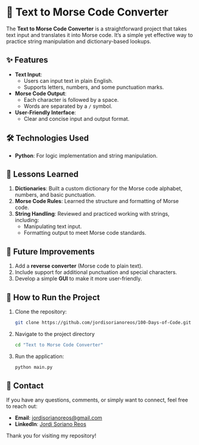 # 🔡 Text to Morse Code Converter

The **Text to Morse Code Converter** is a straightforward project that takes text input and translates it into Morse code. It’s a simple yet effective way to practice string manipulation and dictionary-based lookups.

## ✨ Features

- **Text Input**:
  - Users can input text in plain English.
  - Supports letters, numbers, and some punctuation marks.
- **Morse Code Output**:
  - Each character is followed by a space.
  - Words are separated by a `/` symbol.
- **User-Friendly Interface**:
  - Clear and concise input and output format.

## 🛠️ Technologies Used
- **Python**: For logic implementation and string manipulation.

## 🚀 Lessons Learned
1. **Dictionaries**: Built a custom dictionary for the Morse code alphabet, numbers, and basic punctuation.
2. **Morse Code Rules**: Learned the structure and formatting of Morse code.
3. **String Handling**: Reviewed and practiced working with strings, including:
   - Manipulating text input.
   - Formatting output to meet Morse code standards.

## 📝 Future Improvements
1. Add a **reverse converter** (Morse code to plain text).
2. Include support for additional punctuation and special characters.
3. Develop a simple **GUI** to make it more user-friendly.

## 📂 How to Run the Project
1. Clone the repository:
   ```bash
   git clone https://github.com/jordisorianoreos/100-Days-of-Code.git
   ```
2. Navigate to the project directory
   ```bash
   cd "Text to Morse Code Converter"
   ```
3. Run the application:
   ```bash
   python main.py
   ```

## 📧 Contact

If you have any questions, comments, or simply want to connect, feel free to reach out:

- **Email**: [jordisorianoreos@gmail.com](mailto:jordisorianoreos@gmail.com)
- **LinkedIn**: [Jordi Soriano Reos](https://www.linkedin.com/in/jordi-soriano-reos/)

Thank you for visiting my repository!
